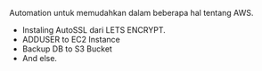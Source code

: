 Automation untuk memudahkan dalam beberapa hal tentang AWS.
- Instaling AutoSSL dari LETS ENCRYPT.
- ADDUSER to EC2 Instance
- Backup DB to S3 Bucket
- And else.

